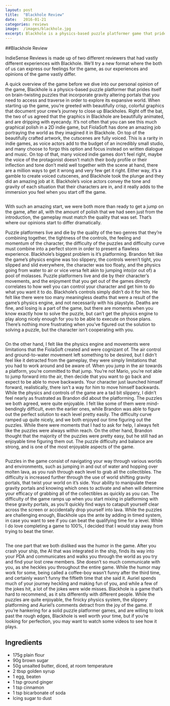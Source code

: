 ```yaml
---
layout: post
title:  "Blackhole Review"
date:   2016-01-21
categories: reviews
image:  /images/blackhole.jpg
excerpt: Blackhole is a physics-based puzzle platformer game that prides itself on brain-twisting puzzles that incorporate gravity altering portals in an expansive world.
---
```

##Blackhole Review

IndieSense Reviews is made up of two different reviewers that had vastly different experiences with Blackhole.  We’ll try a new format where the both of us can express our feelings for the game, as our experiences and opinions of the game vastly differ.

A quick overview of the game before we dive into our personal opinion of the game, Blackhole is a physics-based puzzle platformer that prides itself on brain-twisting puzzles that incorporate gravity altering portals that you need to access and traverse in order to explore its expansive world.  When starting up the game, you’re greeted with beautifully crisp, colorful graphics that document your crew’s journey to close up Blackholes.  Right off the bat, the two of us agreed that the graphics in Blackhole are beautifully animated, and are dripping with eyecandy.  It’s not often that you can see this much graphical polish in a 2D indie game, but FiolaSoft has done an amazing job portraying the world as they imagined it in Blackhole.  On top of the beautifully crafted artwork, the cutscenes are fully voiced.  This is a rarity in indie games, as voice actors add to the budget of an incredibly small studio, and many choose to forgo this option and focus instead on written dialogue and music.  On top of that, many voiced indie games don’t feel right, maybe the voice of the protagonist doesn’t match their body profile or their inflection and tone don’t meld well together with the scene at hand, there are a million ways to get it wrong and very few get it right.  Either way, it’s a gamble to create voiced cutscenes, and Blackhole took the plunge and they did an amazing job at it.  Blackhole’s voice actors convey the tone and gravity of each situation that their characters are in, and it really adds to the immersion you feel when you start off the game.

<img class="gfyitem" data-id="GrippingThreadbareHuia" />

With such an amazing start, we were both more than ready to get a jump on the game, after all, with the amount of polish that we had seen just from the introduction, the gameplay must match the quality that was set.  That’s where our opinions start to differ dramatically.

Puzzle platformers live and die by the quality of the two genres that they’re combining together, the tightness of the controls, the feeling and momentum of the character, the difficulty of the puzzles and difficulty curve must combine into a perfect storm in order to present a flawless experience.  Blackhole’s biggest problem is it’s platforming.  Brandon felt like the game’s physics engine was too slippery, the controls weren’t tight, you slipped and slid everywhere, the character was too floaty, and the physics going from water to air or vice versa felt akin to jumping into(or out of) a pool of molasses.  Puzzle platformers live and die by their character’s movements, and the enjoyment that you get out of the games directly correlates to how well you can control your character and get him to do what you want it to do.  Blackhole’s controls simply didn’t do it for him.  He felt like there were too many meaningless deaths that were a result of the game’s physics engine, and not necessarily with his playstyle.  Deaths are fine, and losing is a part of the game, but there are moments when you know exactly how to solve the puzzle, but can’t get the physics engine to play along nicely enough for you to be able to execute on those plans.  There’s nothing more frustrating when you’ve figured out the solution to solving a puzzle, but the character isn’t cooperating with you.

<img class="gfyitem" data-id="WateryWeakChimpanzee" />

On the other hand, I felt like the physics engine and movements were limitations that the FiolaSoft created and were cognizant of.  The air control and ground-to-water movement left something to be desired, but I didn’t feel like it detracted from the gameplay, they were simply limitations that you had to work around and be aware of.  When you jump in the air towards a platform, you’re committed to that jump.  You’re not Mario, you’re not able to jump forward into the air, then decide that you want to go back and expect to be able to move backwards.  Your character just launched himself forward, realistically, there isn’t a way for him to move himself backwards.  While the physics and controls of the game are a tad bit slippery, I didn’t feel nearly as frustrated as Brandon did about the platforming.
The puzzles we both agreed, were quite enjoyable.  I felt like some of them were mind-bendingly difficult, even the earlier ones, while Brandon was able to figure out the perfect solution to each level pretty easily.  The difficulty curve ramped up quite nicely, and we both enjoyed our time figuring out the puzzles.  While there were moments that I had to ask for help, I always felt like the puzzles were always within reach.  On the other hand, Brandon thought that the majority of the puzzles were pretty easy, but he still had an enjoyable time figuring them out.  The puzzle difficulty and balance are strong, and is one of the most enjoyable aspects of the game.

<img class="gfyitem" data-id="ShorttermPeacefulBluebird" />

Puzzles in the game consist of navigating your way through various worlds and environments, such as jumping in and out of water and hopping over molten lava, as you rush through each level to grab all the collectibles.  The difficulty is increased further through the use of world shifting gravity portals, that twist your world on it’s side.  Your ability to manipulate these gravity portals and knowing which ones to activate and when will determine your efficacy of grabbing all of the collectibles as quickly as you can.  The difficulty of the game ramps up when you start mixing in platforming with these gravity portals, as you’ll quickly find ways to catapult yourself clear across the screen or accidentally drop yourself into lava.  While the puzzles are challenging enough, Blackhole ups the ante by adding in timed system, in case you want to see if you can beat the qualifying time for a level.  While I do love completing a game to 100%, I decided that I would stay away from trying to beat the timer.

<img class="gfyitem" data-id="WanFineLcont" />

The one part that we both disliked was the humor in the game.  After you crash your ship, the AI that was integrated in the ship, finds its way into your PDA and communicates and walks you through the world as you try and find your lost crew members.  She doesn’t so much communicate with you, as she heckles you throughout the entire game.  While the humor may work for some, being called a coffee-boy wasn’t funny after the third time, and certainly wasn’t funny the fiftieth time that she said it.  Auriel spends much of your journey heckling and making fun of you, and while a few of the jokes hit, a lot of the jokes were wide misses.
Blackhole is a game that’s hard to recommend, as it sits differently with different people.  While the puzzles are quite enjoyable, the finicky physics system, the slippery platforming and Auriel’s comments detract from the joy of the game.  If you’re hankering for a solid puzzle platformer games, and are willing to look past the rough edges, Blackhole is well worth your time, but if you’re looking for perfection, you may want to watch some videos to see how it plays.

## Ingredients

* 175g plain flour
* 90g brown sugar
* 50g unsalted butter, diced, at room temperature
* 2 tbsp golden syrup
* 1 egg, beaten
* 1 tsp ground ginger
* 1 tsp cinnamon
* 1 tsp bicarbonate of soda
* Icing sugar to dust